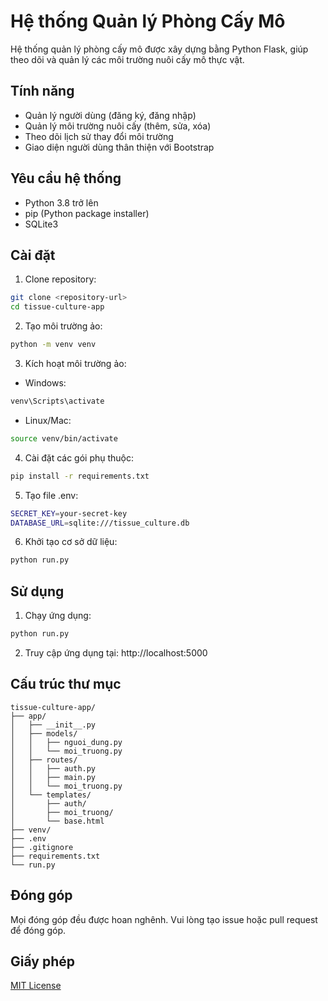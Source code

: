 # Hệ thống Quản lý Phòng Cấy Mô

Hệ thống quản lý phòng cấy mô được xây dựng bằng Python Flask, giúp theo dõi và quản lý các môi trường nuôi cấy mô thực vật.

## Tính năng

- Quản lý người dùng (đăng ký, đăng nhập)
- Quản lý môi trường nuôi cấy (thêm, sửa, xóa)
- Theo dõi lịch sử thay đổi môi trường
- Giao diện người dùng thân thiện với Bootstrap

## Yêu cầu hệ thống

- Python 3.8 trở lên
- pip (Python package installer)
- SQLite3

## Cài đặt

1. Clone repository:
```bash
git clone <repository-url>
cd tissue-culture-app
```

2. Tạo môi trường ảo:
```bash
python -m venv venv
```

3. Kích hoạt môi trường ảo:
- Windows:
```bash
venv\Scripts\activate
```
- Linux/Mac:
```bash
source venv/bin/activate
```

4. Cài đặt các gói phụ thuộc:
```bash
pip install -r requirements.txt
```

5. Tạo file .env:
```bash
SECRET_KEY=your-secret-key
DATABASE_URL=sqlite:///tissue_culture.db
```

6. Khởi tạo cơ sở dữ liệu:
```bash
python run.py
```

## Sử dụng

1. Chạy ứng dụng:
```bash
python run.py
```

2. Truy cập ứng dụng tại: http://localhost:5000

## Cấu trúc thư mục

```
tissue-culture-app/
├── app/
│   ├── __init__.py
│   ├── models/
│   │   ├── nguoi_dung.py
│   │   └── moi_truong.py
│   ├── routes/
│   │   ├── auth.py
│   │   ├── main.py
│   │   └── moi_truong.py
│   └── templates/
│       ├── auth/
│       ├── moi_truong/
│       └── base.html
├── venv/
├── .env
├── .gitignore
├── requirements.txt
└── run.py
```

## Đóng góp

Mọi đóng góp đều được hoan nghênh. Vui lòng tạo issue hoặc pull request để đóng góp.

## Giấy phép

[MIT License](LICENSE) 